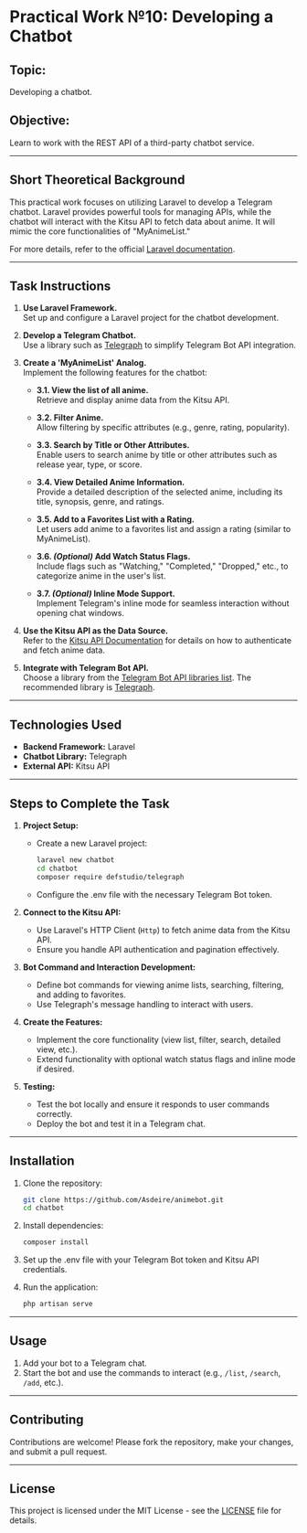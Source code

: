 # Practical Work №10: Developing a Chatbot

## **Topic:**  
Developing a chatbot.

## **Objective:**  
Learn to work with the REST API of a third-party chatbot service.

---

## **Short Theoretical Background**  
This practical work focuses on utilizing Laravel to develop a Telegram chatbot. Laravel provides powerful tools for managing APIs, while the chatbot will interact with the Kitsu API to fetch data about anime. It will mimic the core functionalities of "MyAnimeList."

For more details, refer to the official [Laravel documentation](https://laravel.com/docs).

---

## **Task Instructions**  

1. **Use Laravel Framework.**  
   Set up and configure a Laravel project for the chatbot development.  

2. **Develop a Telegram Chatbot.**  
   Use a library such as [Telegraph](https://github.com/def-studio/telegraph) to simplify Telegram Bot API integration.

3. **Create a 'MyAnimeList' Analog.**  
   Implement the following features for the chatbot:  

   - **3.1. View the list of all anime.**  
     Retrieve and display anime data from the Kitsu API.  

   - **3.2. Filter Anime.**  
     Allow filtering by specific attributes (e.g., genre, rating, popularity).  

   - **3.3. Search by Title or Other Attributes.**  
     Enable users to search anime by title or other attributes such as release year, type, or score.  

   - **3.4. View Detailed Anime Information.**  
     Provide a detailed description of the selected anime, including its title, synopsis, genre, and ratings.  

   - **3.5. Add to a Favorites List with a Rating.**  
     Let users add anime to a favorites list and assign a rating (similar to MyAnimeList).  

   - **3.6. *(Optional)* Add Watch Status Flags.**  
     Include flags such as "Watching," "Completed," "Dropped," etc., to categorize anime in the user's list.  

   - **3.7. *(Optional)* Inline Mode Support.**  
     Implement Telegram's inline mode for seamless interaction without opening chat windows.

4. **Use the Kitsu API as the Data Source.**  
   Refer to the [Kitsu API Documentation](https://kitsu.docs.apiary.io/#introduction/authentication/refreshing-an-access-token) for details on how to authenticate and fetch anime data.  

5. **Integrate with Telegram Bot API.**  
   Choose a library from the [Telegram Bot API libraries list](https://core.telegram.org/bots/samples). The recommended library is [Telegraph](https://github.com/def-studio/telegraph).

---

## **Technologies Used**  
- **Backend Framework:** Laravel  
- **Chatbot Library:** Telegraph
- **External API:** Kitsu API  

---

## **Steps to Complete the Task**

1. **Project Setup:**  
   - Create a new Laravel project:
     ```bash
     laravel new chatbot
     cd chatbot
     composer require defstudio/telegraph
     ```
   - Configure the .env file with the necessary Telegram Bot token.

2. **Connect to the Kitsu API:**  
   - Use Laravel's HTTP Client (`Http`) to fetch anime data from the Kitsu API.  
   - Ensure you handle API authentication and pagination effectively.

3. **Bot Command and Interaction Development:**  
   - Define bot commands for viewing anime lists, searching, filtering, and adding to favorites.  
   - Use Telegraph's message handling to interact with users.

4. **Create the Features:**  
   - Implement the core functionality (view list, filter, search, detailed view, etc.).  
   - Extend functionality with optional watch status flags and inline mode if desired.  

5. **Testing:**  
   - Test the bot locally and ensure it responds to user commands correctly.  
   - Deploy the bot and test it in a Telegram chat.

---

## **Installation**

1. Clone the repository:  
   ```bash
   git clone https://github.com/Asdeire/animebot.git
   cd chatbot
   ```

2. Install dependencies:  
   ```bash
   composer install
   ```

3. Set up the .env file with your Telegram Bot token and Kitsu API credentials.

4. Run the application:  
   ```bash
   php artisan serve
   ```

---

## **Usage**

1. Add your bot to a Telegram chat.  
2. Start the bot and use the commands to interact (e.g., `/list`, `/search`, `/add`, etc.).  

---

## **Contributing**

Contributions are welcome! Please fork the repository, make your changes, and submit a pull request.

---

## **License**

This project is licensed under the MIT License - see the [LICENSE](LICENSE) file for details.
